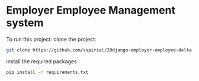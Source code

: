 # Employer Employee Management system

To run this project:
clone the project:
```bash
git clone https://github.com/sspirial/20django-employer-employee-delta.git
```
install the required packages

```bash
pip install -r requirements.txt
```